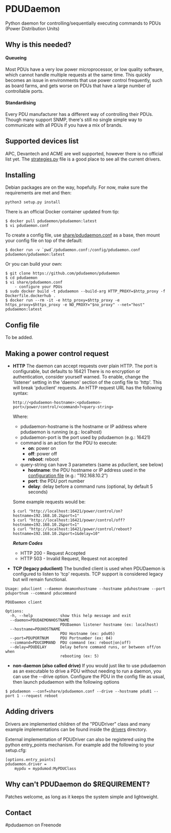 # PDUDaemon
Python daemon for controlling/sequentially executing commands to PDUs (Power Distribution Units)
## Why is this needed?
#### Queueing
Most PDUs have a very low power microprocessor, or low quality software, which cannot handle multiple requests at the same time. This quickly becomes an issue in environments that use power control frequently, such as board farms, and gets worse on PDUs that have a large number of controllable ports.
#### Standardising
Every PDU manufacturer has a different way of controlling their PDUs. Though many support SNMP, there's still no single simple way to communicate with all PDUs if you have a mix of brands.
## Supported devices list
APC, Devantech and ACME are well supported, however there is no official list yet. The [strategies.py](https://github.com/pdudaemon/pdudaemon/blob/master/pdudaemon/drivers/strategies.py) file is a good place to see all the current drivers.
## Installing
Debian packages are on the way, hopefully.
For now, make sure the requirements are met and then:

```python3 setup.py install```

There is an official Docker container updated from tip:
```
$ docker pull pdudaemon/pdudaemon:latest
$ vi pdudaemon.conf
```
To create a config file, use [share/pdudaemon.conf](https://github.com/pdudaemon/pdudaemon/blob/master/pdudaemon/share/pdudaemon.conf) as a base, then mount your config file on top of the default:
```
$ docker run -v `pwd`/pdudaemon.conf:/config/pdudaemon.conf pdudaemon/pdudaemon:latest
```

Or you can build your own:
```
$ git clone https://github.com/pdudaemon/pdudaemon
$ cd pdudaemon
$ vi share/pdudaemon.conf
	- configure your PDUs
$ sudo docker build -t pdudaemon --build-arg HTTP_PROXY=$http_proxy -f Dockerfile.dockerhub .
$ docker run --rm -it -e http_proxy=$http_proxy -e https_proxy=$https_proxy -e NO_PROXY="$no_proxy" --net="host" pdudaemon:latest
```

## Config file
To be added.
## Making a power control request
- **HTTP**
The daemon can accept requests over plain HTTP. The port is configurable, but defaults to 16421
There is no encryption or authentication, consider yourself warned.
To enable, change the 'listener' setting in the 'daemon' section of the config file to 'http'. This will break 'pduclient' requests.
An HTTP request URL has the following syntax:

  ```http://<pdudaemon-hostname>:<pdudaemon-port>/power/control/<command>?<query-string>```

  Where:
    - pdudaemon-hostname is the hostname or IP address where pdudaemon is running (e.g.: localhost)
    - pdudaemon-port is the port used by pdudaemon (e.g.: 16421)
    - command is an action for the PDU to execute:
      - **on**: power on
      - **off**: power off
      - **reboot**: reboot
    - query-string can have 3 parameters (same as pduclient, see below)
      - **hostname**: the PDU hostname or IP address used in the [configuration file](https://github.com/pdudaemon/pdudaemon/blob/master/share/pdudaemon.conf) (e.g.: "192.168.10.2")
      - **port**: the PDU port number
      - **delay**: delay before a command runs (optional, by default 5 seconds)

  Some example requests would be:
  ```
  $ curl "http://localhost:16421/power/control/on?hostname=192.168.10.2&port=1"
  $ curl "http://localhost:16421/power/control/off?hostname=192.168.10.2&port=1"
  $ curl "http://localhost:16421/power/control/reboot?hostname=192.168.10.2&port=1&delay=10"
  ```

  ***Return Codes***

    - HTTP 200 - Request Accepted
    - HTTP 503 - Invalid Request, Request not accepted

- **TCP (legacy pduclient)**
The bundled client is used when PDUDaemon is configured to listen to 'tcp' requests. TCP support is considered legacy but will remain functional.
```
Usage: pduclient --daemon deamonhostname --hostname pduhostname --port pduportnum --command pducommand

PDUDaemon client

Options:
  -h, --help            show this help message and exit
  --daemon=PDUDAEMONHOSTNAME
                        PDUDaemon listener hostname (ex: localhost)
  --hostname=PDUHOSTNAME
                        PDU Hostname (ex: pdu05)
  --port=PDUPORTNUM     PDU Portnumber (ex: 04)
  --command=PDUCOMMAND  PDU command (ex: reboot|on|off)
  --delay=PDUDELAY      Delay before command runs, or between off/on when
                        rebooting (ex: 5)
```

- **non-daemon (also called drive)**
If you would just like to use pdudaemon as an executable to drive a PDU without needing to run a daemon, you can use the --drive option.
Configure the PDU in the config file as usual, then launch pdudaemon with the following options
```
$ pdudaemon --conf=share/pdudaemon.conf --drive --hostname pdu01 --port 1 --request reboot
```

## Adding drivers
Drivers are implemented children of the "PDUDriver" class and many example
implementations can be found inside the
[drivers](https://github.com/pdudaemon/pdudaemon/tree/master/pdudaemon/drivers)
directory.

External implementation of PDUDriver can also be registered using the python
entry_points mechanism. For example add the following to your setup.cfg:
```
[options.entry_points]
pdudaemon.driver =
    mypdu = mypdumod:MyPDUClass
```

## Why can't PDUDaemon do $REQUIREMENT?
Patches welcome, as long as it keeps the system simple and lightweight.
## Contact
#pdudaemon on Freenode

